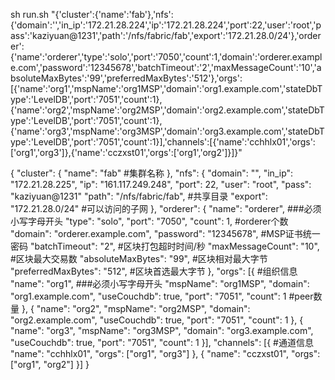 ﻿sh run.sh "{'cluster':{'name':'fab'},'nfs':{'domain':'','in_ip':'172.21.28.224','ip':'172.21.28.224','port':22,'user':'root','pass':'kaziyuan@1231','path':'/nfs/fabric/fab','export':'172.21.28.0/24'},'orderer':{'name':'orderer','type':'solo','port':'7050','count':1,'domain':'orderer.example.com','password':'12345678','batchTimeout':'2','maxMessageCount':'10','absoluteMaxBytes':'99','preferredMaxBytes':'512'},'orgs':[{'name':'org1','mspName':'org1MSP','domain':'org1.example.com','stateDbType':'LevelDB','port':'7051','count':1},{'name':'org2','mspName':'org2MSP','domain':'org2.example.com','stateDbType':'LevelDB','port':'7051','count':1},{'name':'org3','mspName':'org3MSP','domain':'org3.example.com','stateDbType':'LevelDB','port':'7051','count':1}],'channels':[{'name':'cchhlx01','orgs':['org1','org3']},{'name':'cczxst01','orgs':['org1','org2']}]}" 



{
	"cluster": {
		"name": "fab"                      #集群名称
	},
	"nfs": {
		"domain": "",
		"in_ip": "172.21.28.225",
		"ip": "161.117.249.248",
		"port": 22,
		"user": "root",
		"pass": "kaziyuan@1231"
		"path": "/nfs/fabric/fab",	   #共享目录
		"export": "172.21.28.0/24"         #可以访问的子网
	},
	"orderer": {
		"name": "orderer",               ###必须小写字母开头
		"type": "solo",
		"port": "7050",
		"count": 1,                      #orderer个数
		"domain": "orderer.example.com",
		"password": "12345678",            #MSP证书统一密码
		"batchTimeout": "2",               #区块打包超时时间/秒
		"maxMessageCount": "10",           #区块最大交易数
		"absoluteMaxBytes": "99",          #区块相对最大字节
		"preferredMaxBytes": "512",        #区块首选最大字节
	},
	"orgs": [{                             #组织信息
		"name": "org1",                    ###必须小写字母开头
		"mspName": "org1MSP",
		"domain": "org1.example.com",
		"useCouchdb": true,
		"port": "7051",
		"count": 1                       #peer数量
	}, {
		"name": "org2",
		"mspName": "org2MSP",
		"domain": "org2.example.com",
		"useCouchdb": true,
		"port": "7051",
		"count": 1
	}, {
		"name": "org3",
		"mspName": "org3MSP",
		"domain": "org3.example.com",
		"useCouchdb": true,
		"port": "7051",
		"count": 1
	}],
	"channels": [{                         #通道信息
		"name": "cchhlx01",
		"orgs": ["org1", "org3"]
	}, {
		"name": "cczxst01",
		"orgs": ["org1", "org2"]
	}]
}